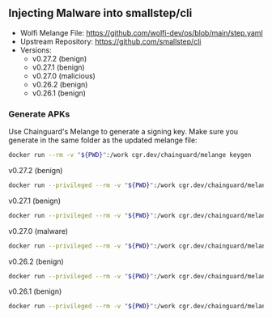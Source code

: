 ## Injecting Malware into smallstep/cli

- Wolfi Melange File: https://github.com/wolfi-dev/os/blob/main/step.yaml
- Upstream Repository: https://github.com/smallstep/cli
- Versions:
    - v0.27.2 (benign)
    - v0.27.1 (benign)
    - v0.27.0 (malicious)
    - v0.26.2 (benign)
    - v0.26.1 (benign)


### Generate APKs

Use Chainguard's Melange to generate a signing key. Make sure you generate in the same folder as the updated melange file:
```bash
docker run --rm -v "${PWD}":/work cgr.dev/chainguard/melange keygen
```

v0.27.2 (benign)
```bash
docker run --privileged --rm -v "${PWD}":/work cgr.dev/chainguard/melange build /work/step_0.27.2.yaml --arch x86_64 --signing-key melange.rsa
```

v0.27.1 (benign)
```bash
docker run --privileged --rm -v "${PWD}":/work cgr.dev/chainguard/melange build /work/step_0.27.1.yaml --arch x86_64 --signing-key melange.rsa
```

v0.27.0 (malware)
```bash
docker run --privileged --rm -v "${PWD}":/work cgr.dev/chainguard/melange build /work/step_0.27.0-malware.yaml --arch x86_64 --signing-key melange.rsa
```

v0.26.2 (benign)
```bash
docker run --privileged --rm -v "${PWD}":/work cgr.dev/chainguard/melange build /work/step_0.26.2.yaml --arch x86_64 --signing-key melange.rsa
```

v0.26.1 (benign)
```bash
docker run --privileged --rm -v "${PWD}":/work cgr.dev/chainguard/melange build /work/step_0.26.1.yaml --arch x86_64 --signing-key melange.rsa
```